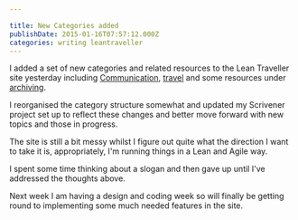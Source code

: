 ```yaml
---

title: New Categories added
publishDate: 2015-01-16T07:57:12.000Z
categories: writing leantraveller
---
```


I added a set of new categories and related resources to the Lean Traveller site yesterday including [Communication](https://theleantraveller.com/communication), [travel](https://theleantraveller.com/travel) and some resources under [archiving](https://theleantraveller.com/archiving).

I reorganised the category structure somewhat and updated my Scrivener project set up to reflect these changes and better move forward with new topics and those in progress.

The site is still a bit messy whilst I figure out quite what the direction I want to take it is, appropriately, I'm running things in a Lean and Agile way.

I spent some time thinking about a slogan and then gave up until I've addressed the thoughts above.

Next week I am having a design and coding week so will finally be getting round to implementing some much needed features in the site.

